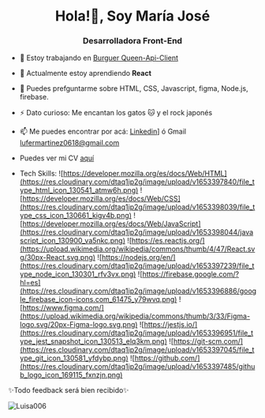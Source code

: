 <h1 align="center">Hola!👋, Soy María José</h1>
<h3 align="center">Desarrolladora Front-End</h3>


- 🔭 Estoy trabajando en [Burguer Queen-Api-Client](https://github.com/Luisa006/BOG004-burger-queen-api-client)
- 🌱 Actualmente estoy aprendiendo **React**
- 💬 Puedes prefguntarme sobre HTML, CSS, Javascript, figma, Node.js, firebase.
- ⚡ Dato curioso: Me encantan los gatos 🐱 y el rock japonés 
- 📫 Me puedes encontrar por acá: [Linkedin](https://www.linkedin.com/in/luisa-martínez-a23a0a168/)] ó Gmail lufermartinez0618@gmail.com
- Puedes ver mi CV [aquí](https://www.canva.com/design/DAE8PNbtgTo/X6OT0VZWArTISwA05AkK8w/view?utm_content=DAE8PNbtgTo&utm_campaign=designshare&utm_medium=link2&utm_source=sharebutton)

- Tech Skills: 
![https://developer.mozilla.org/es/docs/Web/HTML](https://res.cloudinary.com/dtaq1ip2g/image/upload/v1653397840/file_type_html_icon_130541_atmw6h.png)
![https://developer.mozilla.org/es/docs/Web/CSS](https://res.cloudinary.com/dtaq1ip2g/image/upload/v1653398039/file_type_css_icon_130661_kigv4b.png)
![https://developer.mozilla.org/es/docs/Web/JavaScript](https://res.cloudinary.com/dtaq1ip2g/image/upload/v1653398044/javascript_icon_130900_va5nkc.png)
![https://es.reactjs.org/](https://upload.wikimedia.org/wikipedia/commons/thumb/4/47/React.svg/30px-React.svg.png)
![https://nodejs.org/en/](https://res.cloudinary.com/dtaq1ip2g/image/upload/v1653397239/file_type_node_icon_130301_rfv3vx.png)
![https://firebase.google.com/?hl=es](https://res.cloudinary.com/dtaq1ip2g/image/upload/v1653396886/google_firebase_icon-icons.com_61475_y79wvq.png) 
![https://www.figma.com/](https://upload.wikimedia.org/wikipedia/commons/thumb/3/33/Figma-logo.svg/20px-Figma-logo.svg.png)
![https://jestjs.io/](https://res.cloudinary.com/dtaq1ip2g/image/upload/v1653396951/file_type_jest_snapshot_icon_130513_elq3km.png)
![https://git-scm.com/](https://res.cloudinary.com/dtaq1ip2g/image/upload/v1653397045/file_type_git_icon_130581_yfdybp.png)
![https://github.com/](https://res.cloudinary.com/dtaq1ip2g/image/upload/v1653397485/github_logo_icon_169115_fxnzjn.png)


✨Todo feedback será bien recibido✨

<p><img align="center" src="https://github-readme-streak-stats.herokuapp.com/?user=Luisa006&" alt="Luisa006" /></p>

<!--
**Luisa006/Luisa006** is a ✨ _special_ ✨ repository because its `README.md` (this file) appears on your GitHub profile.

Here are some ideas to get you started:

- 🔭 I’m currently working on ...
- 🌱 I’m currently learning ...
- 👯 I’m looking to collaborate on ...
- 🤔 I’m looking for help with ...
- 💬 Ask me about ...
- 📫 How to reach me: ...
- 😄 Pronouns: ...
- ⚡ Fun fact: ...



-->
